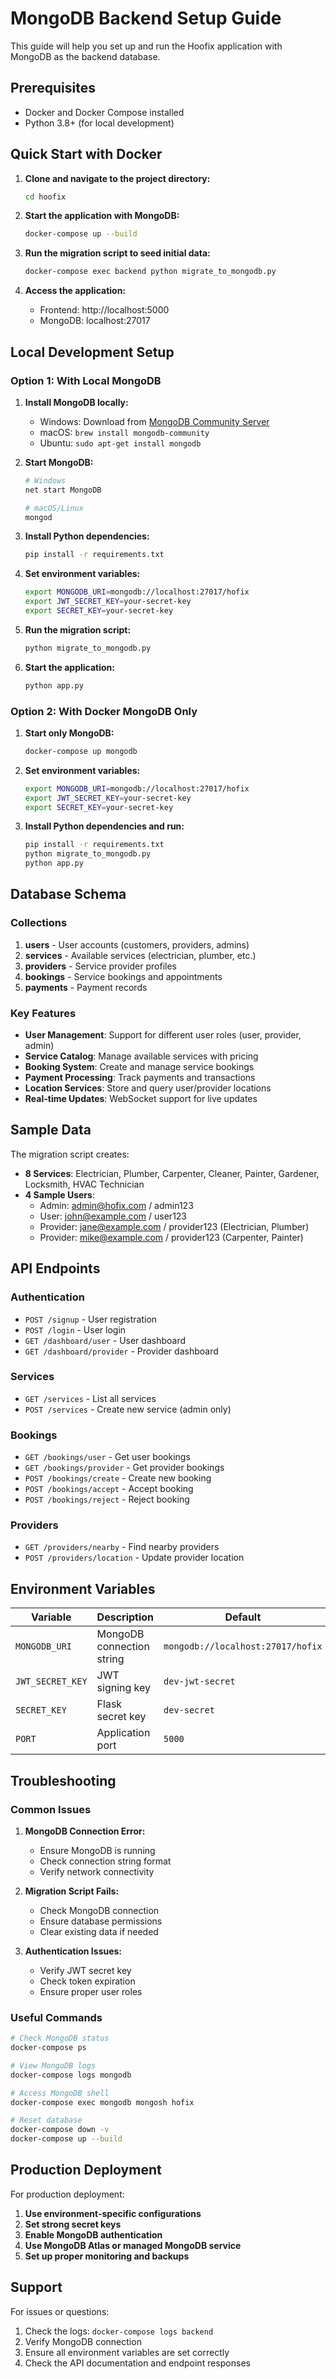 # MongoDB Backend Setup Guide

This guide will help you set up and run the Hoofix application with MongoDB as the backend database.

## Prerequisites

- Docker and Docker Compose installed
- Python 3.8+ (for local development)

## Quick Start with Docker

1. **Clone and navigate to the project directory:**
   ```bash
   cd hoofix
   ```

2. **Start the application with MongoDB:**
   ```bash
   docker-compose up --build
   ```

3. **Run the migration script to seed initial data:**
   ```bash
   docker-compose exec backend python migrate_to_mongodb.py
   ```

4. **Access the application:**
   - Frontend: http://localhost:5000
   - MongoDB: localhost:27017

## Local Development Setup

### Option 1: With Local MongoDB

1. **Install MongoDB locally:**
   - Windows: Download from [MongoDB Community Server](https://www.mongodb.com/try/download/community)
   - macOS: `brew install mongodb-community`
   - Ubuntu: `sudo apt-get install mongodb`

2. **Start MongoDB:**
   ```bash
   # Windows
   net start MongoDB
   
   # macOS/Linux
   mongod
   ```

3. **Install Python dependencies:**
   ```bash
   pip install -r requirements.txt
   ```

4. **Set environment variables:**
   ```bash
   export MONGODB_URI=mongodb://localhost:27017/hofix
   export JWT_SECRET_KEY=your-secret-key
   export SECRET_KEY=your-secret-key
   ```

5. **Run the migration script:**
   ```bash
   python migrate_to_mongodb.py
   ```

6. **Start the application:**
   ```bash
   python app.py
   ```

### Option 2: With Docker MongoDB Only

1. **Start only MongoDB:**
   ```bash
   docker-compose up mongodb
   ```

2. **Set environment variables:**
   ```bash
   export MONGODB_URI=mongodb://localhost:27017/hofix
   export JWT_SECRET_KEY=your-secret-key
   export SECRET_KEY=your-secret-key
   ```

3. **Install Python dependencies and run:**
   ```bash
   pip install -r requirements.txt
   python migrate_to_mongodb.py
   python app.py
   ```

## Database Schema

### Collections

1. **users** - User accounts (customers, providers, admins)
2. **services** - Available services (electrician, plumber, etc.)
3. **providers** - Service provider profiles
4. **bookings** - Service bookings and appointments
5. **payments** - Payment records

### Key Features

- **User Management**: Support for different user roles (user, provider, admin)
- **Service Catalog**: Manage available services with pricing
- **Booking System**: Create and manage service bookings
- **Payment Processing**: Track payments and transactions
- **Location Services**: Store and query user/provider locations
- **Real-time Updates**: WebSocket support for live updates

## Sample Data

The migration script creates:

- **8 Services**: Electrician, Plumber, Carpenter, Cleaner, Painter, Gardener, Locksmith, HVAC Technician
- **4 Sample Users**:
  - Admin: admin@hofix.com / admin123
  - User: john@example.com / user123
  - Provider: jane@example.com / provider123 (Electrician, Plumber)
  - Provider: mike@example.com / provider123 (Carpenter, Painter)

## API Endpoints

### Authentication
- `POST /signup` - User registration
- `POST /login` - User login
- `GET /dashboard/user` - User dashboard
- `GET /dashboard/provider` - Provider dashboard

### Services
- `GET /services` - List all services
- `POST /services` - Create new service (admin only)

### Bookings
- `GET /bookings/user` - Get user bookings
- `GET /bookings/provider` - Get provider bookings
- `POST /bookings/create` - Create new booking
- `POST /bookings/accept` - Accept booking
- `POST /bookings/reject` - Reject booking

### Providers
- `GET /providers/nearby` - Find nearby providers
- `POST /providers/location` - Update provider location

## Environment Variables

| Variable | Description | Default |
|----------|-------------|---------|
| `MONGODB_URI` | MongoDB connection string | `mongodb://localhost:27017/hofix` |
| `JWT_SECRET_KEY` | JWT signing key | `dev-jwt-secret` |
| `SECRET_KEY` | Flask secret key | `dev-secret` |
| `PORT` | Application port | `5000` |

## Troubleshooting

### Common Issues

1. **MongoDB Connection Error:**
   - Ensure MongoDB is running
   - Check connection string format
   - Verify network connectivity

2. **Migration Script Fails:**
   - Check MongoDB connection
   - Ensure database permissions
   - Clear existing data if needed

3. **Authentication Issues:**
   - Verify JWT secret key
   - Check token expiration
   - Ensure proper user roles

### Useful Commands

```bash
# Check MongoDB status
docker-compose ps

# View MongoDB logs
docker-compose logs mongodb

# Access MongoDB shell
docker-compose exec mongodb mongosh hofix

# Reset database
docker-compose down -v
docker-compose up --build
```

## Production Deployment

For production deployment:

1. **Use environment-specific configurations**
2. **Set strong secret keys**
3. **Enable MongoDB authentication**
4. **Use MongoDB Atlas or managed MongoDB service**
5. **Set up proper monitoring and backups**

## Support

For issues or questions:
1. Check the logs: `docker-compose logs backend`
2. Verify MongoDB connection
3. Ensure all environment variables are set correctly
4. Check the API documentation and endpoint responses










